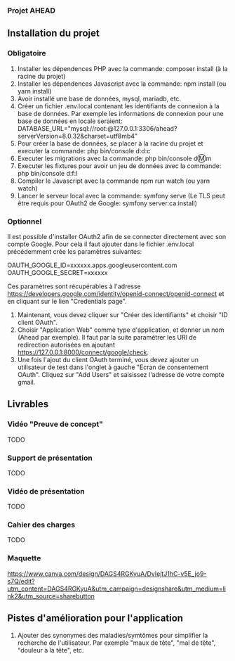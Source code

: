 ### Projet AHEAD
## Installation du projet
### Obligatoire
1) Installer les dépendences PHP avec la commande: composer install (à la racine du projet)
2) Installer les dépendences Javascript avec la commande: npm install (ou yarn install)
2) Avoir installé une base de données, mysql, mariadb, etc.
3) Créer un fichier .env.local contenant les identifiants de connexion à la base de données. Par exemple les informations de connexion pour une base de données en locale seraient: DATABASE_URL="mysql://root:@127.0.0.1:3306/ahead?serverVersion=8.0.32&charset=utf8mb4"
4) Pour créer la base de données, se placer à la racine du projet et executer la commande: php bin/console d:d:c
5) Executer les migrations avec la commande: php bin/console d:m:m
6) Executer les fixtures pour avoir un jeu de données avec la commande: php bin/console d:f:l
7) Compiler le Javascript avec la commande npm run watch (ou yarn watch)
8) Lancer le serveur local avec la commande: symfony serve (Le TLS peut être requis pour OAuth2 de Google: symfony server:ca:install)
### Optionnel
Il est possible d'installer OAuth2 afin de se connecter directement avec son compte Google. Pour cela il faut ajouter dans le fichier .env.local précédemment crée les paramètres suivantes:

OAUTH_GOOGLE_ID=xxxxxx.apps.googleusercontent.com
OAUTH_GOOGLE_SECRET=xxxxxx

Ces paramètres sont récupérables à l'adresse https://developers.google.com/identity/openid-connect/openid-connect et en cliquant sur le lien "Credentials page".  
1) Maintenant, vous devez cliquer sur "Créer des identifiants" et choisir "ID client OAuth". 
2) Choisir "Application Web" comme type d'application, et donner un nom (Ahead par exemple).
Il faut par la suite paramétrer les URI de redirection autorisées en ajoutant https://127.0.0.1:8000/connect/google/check.
3) Une fois l'ajout du client OAuth terminé, vous devez ajouter un utilisateur de test dans l'onglet à gauche "Ecran de consentement OAuth". Cliquez sur "Add Users" et saisissez l'adresse de votre compte gmail.

## Livrables
### Vidéo "Preuve de concept"
TODO

### Support de présentation
TODO

### Vidéo de présentation
TODO
### Cahier des charges
TODO

### Maquette
https://www.canva.com/design/DAGS4RGKyuA/DvIejtJ1hC-v5E_jo9-s7Q/edit?utm_content=DAGS4RGKyuA&utm_campaign=designshare&utm_medium=link2&utm_source=sharebutton

## Pistes d'amélioration pour l'application
1) Ajouter des synonymes des maladies/symtômes pour simplifier la recherche de l'utilisateur. Par exemple "maux de tête", "mal de tête", "douleur à la tête", etc.